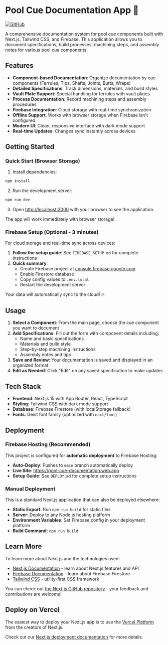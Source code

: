 # Pool Cue Documentation App 🎱

[![GitHub](https://img.shields.io/badge/GitHub-sfmissionmark/pool--cue--documentation-blue?logo=github)](https://github.com/sfmissionmark/pool-cue-documentation)

A comprehensive documentation system for pool cue components built with Next.js, Tailwind CSS, and Firebase. This application allows you to document specifications, build processes, machining steps, and assembly notes for various pool cue components.

## Features

- **Component-based Documentation**: Organize documentation by cue components (Ferrules, Tips, Shafts, Joints, Butts, Wraps)
- **Detailed Specifications**: Track dimensions, materials, and build styles
- **Vault Plate Support**: Special handling for ferrules with vault plates
- **Process Documentation**: Record machining steps and assembly procedures
- **Firebase Integration**: Cloud storage with real-time synchronization
- **Offline Support**: Works with browser storage when Firebase isn't configured
- **Modern UI**: Clean, responsive interface with dark mode support
- **Real-time Updates**: Changes sync instantly across devices

## Getting Started

### Quick Start (Browser Storage)

1. Install dependencies:
```bash
npm install
```

2. Run the development server:
```bash
npm run dev
```

3. Open [http://localhost:3000](http://localhost:3000) with your browser to see the application.

The app will work immediately with browser storage!

### Firebase Setup (Optional - 3 minutes)

For cloud storage and real-time sync across devices:

1. **Follow the setup guide**: See `FIREBASE_SETUP.md` for complete instructions
2. **Quick summary**:
   - Create Firebase project at [console.firebase.google.com](https://console.firebase.google.com)
   - Enable Firestore database
   - Copy config values to `.env.local`
   - Restart the development server

Your data will automatically sync to the cloud! 🔥

## Usage

1. **Select a Component**: From the main page, choose the cue component you want to document
2. **Add Specifications**: Fill out the form with component details including:
   - Name and basic specifications
   - Materials and build style
   - Step-by-step machining instructions
   - Assembly notes and tips
3. **Save and Review**: Your documentation is saved and displayed in an organized format
4. **Edit as Needed**: Click "Edit" on any saved specification to make updates

## Tech Stack

- **Frontend**: Next.js 15 with App Router, React, TypeScript
- **Styling**: Tailwind CSS with dark mode support
- **Database**: Firebase Firestore (with localStorage fallback)
- **Fonts**: Geist font family (optimized with `next/font`)

## Deployment

### Firebase Hosting (Recommended)
This project is configured for **automatic deployment** to Firebase Hosting:

- **Auto-Deploy**: Pushes to `main` branch automatically deploy
- **Live Site**: https://pool-cue-documentation.web.app
- **Setup Guide**: See `DEPLOY.md` for complete setup instructions

### Manual Deployment
This is a standard Next.js application that can also be deployed elsewhere:

- **Static Export**: Run `npm run build` for static files
- **Server**: Deploy to any Node.js hosting platform
- **Environment Variables**: Set Firebase config in your deployment platform
- **Build Command**: `npm run build`

## Learn More

To learn more about Next.js and the technologies used:

- [Next.js Documentation](https://nextjs.org/docs) - learn about Next.js features and API
- [Firebase Documentation](https://firebase.google.com/docs) - learn about Firebase Firestore
- [Tailwind CSS](https://tailwindcss.com/docs) - utility-first CSS framework

You can check out [the Next.js GitHub repository](https://github.com/vercel/next.js) - your feedback and contributions are welcome!

## Deploy on Vercel

The easiest way to deploy your Next.js app is to use the [Vercel Platform](https://vercel.com/new?utm_medium=default-template&filter=next.js&utm_source=create-next-app&utm_campaign=create-next-app-readme) from the creators of Next.js.

Check out our [Next.js deployment documentation](https://nextjs.org/docs/app/building-your-application/deploying) for more details.

